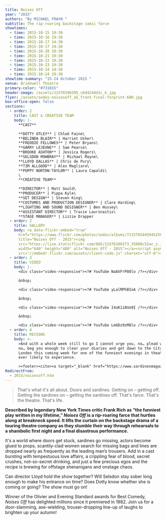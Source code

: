 ```yaml
---
title: Noises Off
year: "2015"
authors: "By MICHAEL FRAYN "
subtitle: The rip-roaring backstage comic farce
showtimes:
  - time: 2015-10-15 19:30
  - time: 2015-10-16 19:30
  - time: 2015-10-17 14:30
  - time: 2015-10-17 19:30
  - time: 2015-10-20 19:30
  - time: 2015-10-21 19:30
  - time: 2015-10-22 19:30
  - time: 2015-10-23 19:30
  - time: 2015-10-24 14:30
  - time: 2015-10-24 19:30
showtime-summary: "15-24 October 2015 "
venue: Bridewell Theatre
primary-color: "#731015"
header-image: /assets/22370390395_c6d424dd1c_k.jpg
flyer: /assets/sedos-noisesoff_a5_front-final-forprint-600.jpg
box-office-open: false
sections:
  - order: 2
    title: CAST & CREATIVE TEAM
    body: |-
      **CAST**

      **DOTTY OTLEY** | Chloë Faine\
      **BELINDA BLAIR** | Harriet Usher\
      **FREDDIE FELLOWES** | Peter Bryans\
      **GARRY LEJEUNE** | Sam Pearce\
      **BROOKE ASHTON** | Jessica Rogers\
      **SELSDON MOWBRAY** | Michael Mayne\
      **LLOYD DALLAS** | Chris de Pury\
      **TIM ALLGOOD** | Alex Magliaro\
      **POPPY NORTON-TAYLOR** | Laura Capaldi\
      \
      **CREATIVE TEAM**

      **DIRECTOR** | Matt Gould\
      **PRODUCER** | Pippa Kyle\
      **SET DESIGN** | Steven King\
      **COSTUMES AND PRODUCTION DESIGNER** | Clare Harding\
      **LIGHTING AND SOUND DESIGNER** | Ben Hussey\
      **ASSISTANT DIRECTOR** | Tracie Laurinaitis\
      **STAGE MANAGER** | Lizzie Drapper
  - order: 2
    title: GALLERY
    body: <a data-flickr-embed="true"
      href="https://www.flickr.com/photos/sedos/albums/72157654459452564"
      title="Noises Off - 2015"><img
      src="https://live.staticflickr.com/665/21576109173_35008c52ac_z.jpg"
      width="640" height="480" alt="Noises Off - 2015"></a><script async
      src="//embedr.flickr.com/assets/client-code.js" charset="utf-8"></script>
  - order: 3
    title: VIDEO
    body: |-
      <div class="video-responsive"><?# YouTube NaAVFrP8Olo /?></div>

      &nbsp;

      <div class="video-responsive"><?# YouTube yLalMPhBIoA /?></div>

      &nbsp;

      <div class="video-responsive"><?# YouTube I4uK1i0Uo9I /?></div>

      &nbsp;

      <div class="video-responsive"><?# YouTube LmGDz9zM8lo /?></div>
  - order: 4
    title: REVIEWS
    body: >-
      >And with a whole week still to go I cannot urge you, no… plead with you,
      no… beg you enough to clear your diaries and get down to the City of
      London this coming week for one of the funniest evenings in theatre you’re
      ever likely to experience.

      ><footer><cite><a target="_blank" href="https://www.sardinesmagazine.co.uk/review/noises-off-3/">Noises Off, 2015, Sardines</a></cite></footer>
RedirectFrom:
  - 2015/noisesoff.htm
---
```

> That's what it's all about. Doors and sardines. Getting on – getting off. Getting the sardines on – getting the sardines off. That's farce. That's the theatre. That's life.

**Described by legendary New York Times critic Frank Rich as “the funniest play written in my lifetime,” *Noises Off* is a rip-roaring farce that hurtles along at breakneck speed. It lifts the curtain on the backstage drama of a touring theatre company as they stumble their way through rehearsals to a shambolic first night and a final disastrous performance.**

It's a world where doors get stuck, sardines go missing, actors become glued to props, scantily-clad women search for missing bags and lines are dropped nearly as frequently as the leading man’s trousers. Add in a cast bursting with tempestuous love affairs, a crippling fear of blood, secret crushes, not-so-secret drinking, and just a few precious egos and the recipe is brewing for offstage shenanigans and onstage chaos.

Can director Lloyd hold the show together? Will Selsdon stay sober long enough to make his entrance on time? Does Dotty know whether she is coming or going? The show must go on!

Winner of the Olivier and Evening Standard awards for Best Comedy, *Noises Off* has delighted millions since it premiered in 1982. Join us for a door-slamming, axe-wielding, trouser-dropping line-up of laughs to brighten up your autumn!
